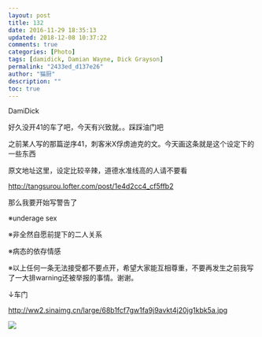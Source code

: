 ```yaml
---
layout: post
title: 132
date: 2016-11-29 18:35:13
updated: 2018-12-08 10:37:22
comments: true
categories: [Photo]
tags: [damidick, Damian Wayne, Dick Grayson]
permalink: "2433ed_d137e26"
author: "猫厨"
description: ""
toc: true
---
```


<p>DamiDick</p> 
<p>好久没开41的车了吧，今天有兴致就。。踩踩油门吧</p> 
<p>之前某人写的那篇逆序41，刺客米X俘虏迪克的文。今天画这条就是这个设定下的一些东西</p> 
<p>原文地址这里，设定比较辛辣，道德水准线高的人请不要看</p> 
<p><a href="http://tangsurou.lofter.com/post/1e4d2cc4_cf5ffb2" target="_blank"  >http://tangsurou.lofter.com/post/1e4d2cc4_cf5ffb2</a><br /></p> 
<p>那么我要开始写警告了</p> 
<p>※underage sex</p> 
<p>※非全然自愿前提下的二人关系<br /></p> 
<p>※病态的依存情感<br /></p> 
<p>※以上任何一条无法接受都不要点开，希望大家能互相尊重，不要再发生之前我写了一大排warning还被举报的事情。谢谢。</p> 
<p>↓车门</p> 
<p><a rel="nofollow" href="http://ww2.sinaimg.cn/large/68b1fcf7gw1fa9j9avkt4j20jg1kbk5a.jpg" target="_blank"  >http://ww2.sinaimg.cn/large/68b1fcf7gw1fa9j9avkt4j20jg1kbk5a.jpg</a><br /></p>

![](https://nos.netease.com/imglf0/img/cVZNdzJtQk9JV2ZrVzBPRVlsblk1UVdmaXJFQVZNR0cwdGQwMVFPNkRINGxlWi90YkxSUHV3PT0.jpg)